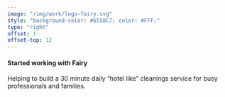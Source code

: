 ```yaml
---
image: "/img/work/logo-fairy.svg"
style: "background-color: #6558C7; color: #FFF;"
type: "right"
offset: 1
offset-top: 12
---
```

#### Started working with Fairy
Helping to build a 30 minute daily “hotel like” cleanings service for busy professionals and families.
